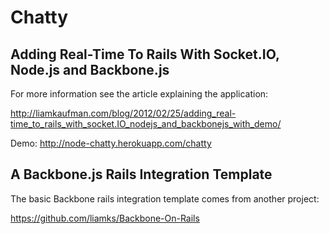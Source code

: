 # Chatty
## Adding Real-Time To Rails With Socket.IO, Node.js and Backbone.js

For more information see the article explaining the application:

http://liamkaufman.com/blog/2012/02/25/adding_real-time_to_rails_with_socket.IO_nodejs_and_backbonejs_with_demo/

Demo: http://node-chatty.herokuapp.com/chatty

## A Backbone.js Rails Integration Template

The basic Backbone rails integration template comes from another project: 

https://github.com/liamks/Backbone-On-Rails